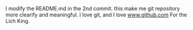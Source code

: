 I modify the README.md in the 2nd commit. 
this make me git repository more clearify and meaningful.
I love git, and I love www.github.com 
For the Lich King.